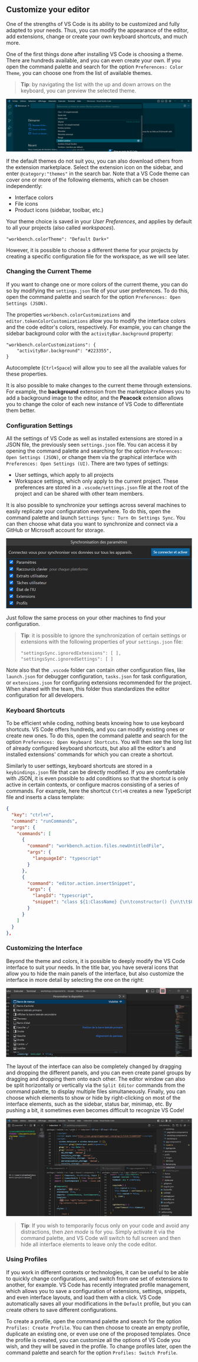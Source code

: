 ## Customize your editor

One of the strengths of VS Code is its ability to be customized and fully adapted to your needs. Thus, you can modify the appearance of the editor, add extensions, change or create your own keyboard shortcuts, and much more.

One of the first things done after installing VS Code is choosing a theme. There are hundreds available, and you can even create your own. If you open the command palette and search for the option `Preferences: Color Theme`, you can choose one from the list of available themes.

> **Tip**: by navigating the list with the up and down arrows on the keyboard, you can preview the selected theme.

![Theme choice](./images/theme.png)

If the default themes do not suit you, you can also download others from the extension marketplace. Select the extension icon on the sidebar, and enter `@category:"themes"` in the search bar. Note that a VS Code theme can cover one or more of the following elements, which can be chosen independently:

- Interface colors
- File icons
- Product icons (sidebar, toolbar, etc.)

Your theme choice is saved in your _User Preferences_, and applies by default to all your projects (also called _workspaces_).

```
"workbench.colorTheme": "Default Dark+"
```

However, it is possible to choose a different theme for your projects by creating a specific configuration file for the workspace, as we will see later.

### Changing the Current Theme

If you want to change one or more colors of the current theme, you can do so by modifying the `settings.json` file of your user preferences. To do this, open the command palette and search for the option `Preferences: Open Settings (JSON)`.

The properties `workbench.colorCustomizations` and `editor.tokenColorCustomizations` allow you to modify the interface colors and the code editor's colors, respectively. For example, you can change the sidebar background color with the `activityBar.background` property:

```
"workbench.colorCustomizations": {
    "activityBar.background": "#223355",
}
```

Autocomplete (`Ctrl+Space`) will allow you to see all the available values for these properties.

It is also possible to make changes to the current theme through extensions. For example, the **background** extension from the marketplace allows you to add a background image to the editor, and the **Peacock** extension allows you to change the color of each new instance of VS Code to differentiate them better.

### Configuration Settings

All the settings of VS Code as well as installed extensions are stored in a JSON file, the previously seen `settings.json` file. You can access it by opening the command palette and searching for the option `Preferences: Open Settings (JSON)`, or change them via the graphical interface with `Preferences: Open Settings (UI)`. There are two types of settings:

- User settings, which apply to all projects
- Workspace settings, which only apply to the current project. These preferences are stored in a `.vscode/settings.json` file at the root of the project and can be shared with other team members.

It is also possible to synchronize your settings across several machines to easily replicate your configuration everywhere. To do this, open the command palette and launch `Settings Sync: Turn On Settings Sync`. You can then choose what data you want to synchronize and connect via a GitHub or Microsoft account for storage.

![Settings Synchronization](./images/settings-sync.png)

Just follow the same process on your other machines to find your configuration.

> **Tip**: it is possible to ignore the synchronization of certain settings or extensions with the following properties of your `settings.json` file:
>
> ```
> "settingsSync.ignoredExtensions": [ ],
> "settingsSync.ignoredSettings": [ ]
> ```

Note also that the `.vscode` folder can contain other configuration files, like `launch.json` for debugger configuration, `tasks.json` for task configuration, or `extensions.json` for configuring extensions recommended for the project. When shared with the team, this folder thus standardizes the editor configuration for all developers.

### Keyboard Shortcuts

To be efficient while coding, nothing beats knowing how to use keyboard shortcuts. VS Code offers hundreds, and you can modify existing ones or create new ones. To do this, open the command palette and search for the option `Preferences: Open Keyboard Shortcuts`. You will then see the long list of already configured keyboard shortcuts, but also all the editor's and installed extensions' commands for which you can create a shortcut.

Similarly to user settings, keyboard shortcuts are stored in a `keybindings.json` file that can be directly modified. If you are comfortable with JSON, it is even possible to add conditions so that the shortcut is only active in certain contexts, or configure macros consisting of a series of commands. For example, here the shortcut `Ctrl+N` creates a new TypeScript file and inserts a class template:

```json
{
  "key": "ctrl+n",
  "command": "runCommands",
  "args": {
    "commands": [
      {
        "command": "workbench.action.files.newUntitledFile",
        "args": {
          "languageId": "typescript"
        }
      },
      {
        "command": "editor.action.insertSnippet",
        "args": {
          "langId": "typescript",
          "snippet": "class ${1:ClassName} {\n\tconstructor() {\n\t\t$0\n\t}\n}"
        }
      }
    ]
  }
},
```

### Customizing the Interface

Beyond the theme and colors, it is possible to deeply modify the VS Code interface to suit your needs. In the title bar, you have several icons that allow you to hide the main panels of the interface, but also customize the interface in more detail by selecting the one on the right:

![Customize layout](./images/customize-layout.png)

The layout of the interface can also be completely changed by dragging and dropping the different panels, and you can even create panel groups by dragging and dropping them onto each other. The editor window can also be split horizontally or vertically via the `Split Editor` commands from the command palette, to display multiple files simultaneously. Finally, you can choose which elements to show or hide by right-clicking on most of the interface elements, such as the sidebar, status bar, minimap, etc. By pushing a bit, it sometimes even becomes difficult to recognize VS Code!

![Example of a customized layout](./images/vscode-custom.png)

> **Tip**: If you wish to temporarily focus only on your code and avoid any distractions, then _zen mode_ is for you. Simply activate it via the command palette, and VS Code will switch to full screen and then hide all interface elements to leave only the code editor.

### Using Profiles

If you work in different contexts or technologies, it can be useful to be able to quickly change configurations, and switch from one set of extensions to another, for example. VS Code has recently integrated profile management, which allows you to save a configuration of extensions, settings, snippets, and even interface layouts, and load them with a click. VS Code automatically saves all your modifications in the `Default` profile, but you can create others to save different configurations.

To create a profile, open the command palette and search for the option `Profiles: Create Profile`. You can then choose to create an empty profile, duplicate an existing one, or even use one of the proposed templates. Once the profile is created, you can customize all the options of VS Code you wish, and they will be saved in the profile. To change profiles later, open the command palette and search for the option `Profiles: Switch Profile`.
